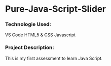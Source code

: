 # Pure-Java-Script-Slider

### Technologie Used:

VS Code
HTML5 & CSS
Javascript

### Project Description:
This is my first assessment to learn Java Script.
